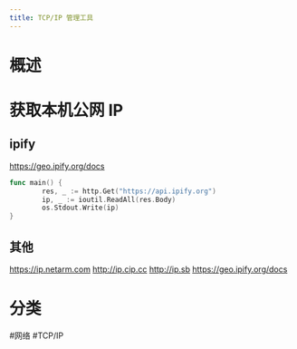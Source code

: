 ```yaml
---
title: TCP/IP 管理工具
---
```


# 概述

# 获取本机公网 IP

## ipify

<https://geo.ipify.org/docs>

```go
func main() {
        res, _ := http.Get("https://api.ipify.org")
        ip, _ := ioutil.ReadAll(res.Body)
        os.Stdout.Write(ip)
}
```

## 其他

https://ip.netarm.com
http://ip.cip.cc
http://ip.sb
https://geo.ipify.org/docs

# 分类

 #网络 #TCP/IP